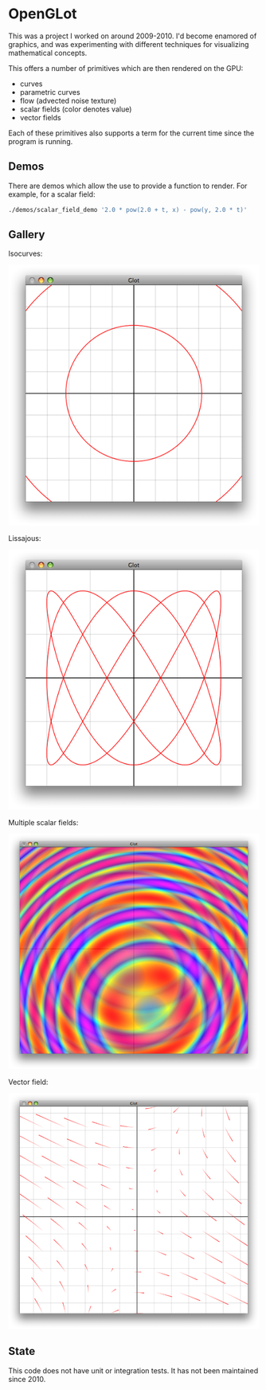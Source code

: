 # OpenGLot

This was a project I worked on around 2009-2010. I'd become enamored of graphics, and was
experimenting with different techniques for visualizing mathematical concepts.

This offers a number of primitives which are then rendered on the GPU:

- curves
- parametric curves
- flow (advected noise texture)
- scalar fields (color denotes value)
- vector fields

Each of these primitives also supports a term for the current time since the program is
running.

## Demos

There are demos which allow the use to provide a function to render. For example, for a
scalar field:

```bash
./demos/scalar_field_demo '2.0 * pow(2.0 + t, x) - pow(y, 2.0 * t)'
```

## Gallery

Isocurves:

![Isocurve](pictures/iso-curve-interpolation.png)

Lissajous:

![Lissajous](pictures/lissajous.png)

Multiple scalar fields:

![Multiple scalar fields](pictures/multiple-scalar-fields-1.png)

Vector field:

![Vector field](pictures/vector-field.png)

## State

This code does not have unit or integration tests. It has not been maintained since 2010.
